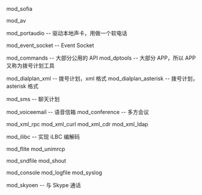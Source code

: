 
mod_sofia

mod_av

mod_portaudio -- 驱动本地声卡，用做一个软电话

mod_event_socket -- Event Socket 

mod_commands -- 大部分公用的 API
mod_dptools -- 大部分 APP，所以 APP 又称为拨号计划工具

mod_dialplan_xml -- 拨号计划，xml 格式
mod_dialplan_asterisk -- 拨号计划，asterisk 格式

mod_sms -- 聊天计划


mod_voiceemail -- 语音信箱
mod_conference -- 多方会议


mod_xml_rpc
mod_xml_curl
mod_xml_cdr
mod_xml_ldap

mod_ilibc -- 实现 iLBC 编解码


mod_flite
mod_unimrcp

mod_sndfile
mod_shout

mod_console
mod_logfile
mod_syslog




mod_skyoen -- 与 Skype 通话

